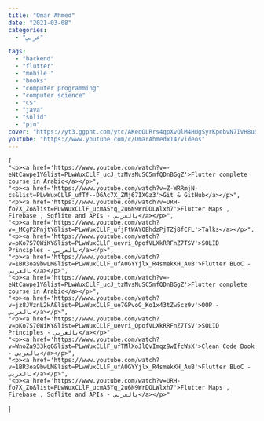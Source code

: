 ```yaml
---
title: "Omar Ahmed"
date: "2021-03-08"
categories:
  - "عربي"

tags:
  - "backend"
  - "flutter"
  - "mobile "
  - "books"
  - "computer programming"
  - "computer science"
  - "CS"
  - "java"
  - "solid"
  - "pin"
cover: "https://yt3.ggpht.com/ytc/AKedOLRrs4qpXvQlM4HUgSyrKpebvN7IVH8uSDNh6SKemA=s176-c-k-c0x00ffffff-no-rj"
youtube: "https://www.youtube.com/c/OmarAhmedx14/videos"
---
```


    
    
    [
    "<p><a href='https://www.youtube.com/watch?v=-eNtCawpe1Y&list=PLwWuxCLlF_ucJ_tzMvsNuSC5mfQDnBGgZ'>Flutter complete course in Arabic</a></p>",
    "<p><a href='https://www.youtube.com/watch?v=Z-WRRmjN-cs&list=PLwWuxCLlF_ufTf--D6Ac7X_ZMj67IXGz3'>Git & GitHub</a></p>",
    "<p><a href='https://www.youtube.com/watch?v=URH-fo7X_Zo&list=PLwWuxCLlF_ucmA5Yq_2u6N9WrDOLWlxh7'>Flutter Maps , Firebase , Sqflite and APIs - بالعربي</a></p>",
    "<p><a href='https://www.youtube.com/watch?v=_MCgP2PnjtY&list=PLwWuxCLlF_ufjFtWAYOEhdzPjTZj8fCFL'>Talks</a></p>",
    "<p><a href='https://www.youtube.com/watch?v=pKo7S70WiKY&list=PLwWuxCLlF_uevri_OpofVLXkRRFnZ7TSV'>SOLID Principles - بالعربي</a></p>",
    "<p><a href='https://www.youtube.com/watch?v=1BR3oa9bwLM&list=PLwWuxCLlF_ufA0GYYjlx_R4smekKH_AuB'>Flutter BLoC - بالعربي</a></p>",
    "<p><a href='https://www.youtube.com/watch?v=-eNtCawpe1Y&list=PLwWuxCLlF_ucJ_tzMvsNuSC5mfQDnBGgZ'>Flutter complete course in Arabic</a></p>",
    "<p><a href='https://www.youtube.com/watch?v=jz8JVznL2HA&list=PLwWuxCLlF_ue7GPvoG_Ko1x43tZw5cz9v'>OOP - بالعربي</a></p>",
    "<p><a href='https://www.youtube.com/watch?v=pKo7S70WiKY&list=PLwWuxCLlF_uevri_OpofVLXkRRFnZ7TSV'>SOLID Principles - بالعربي</a></p>",
    "<p><a href='https://www.youtube.com/watch?v=WnoZa933kq0&list=PLwWuxCLlF_ufTMlXoJlQvImqz9wIfcWsX'>Clean Code Book - بالعربي</a></p>",
    "<p><a href='https://www.youtube.com/watch?v=1BR3oa9bwLM&list=PLwWuxCLlF_ufA0GYYjlx_R4smekKH_AuB'>Flutter BLoC - بالعربي</a></p>",
    "<p><a href='https://www.youtube.com/watch?v=URH-fo7X_Zo&list=PLwWuxCLlF_ucmA5Yq_2u6N9WrDOLWlxh7'>Flutter Maps , Firebase , Sqflite and APIs - بالعربي</a></p>"
]
